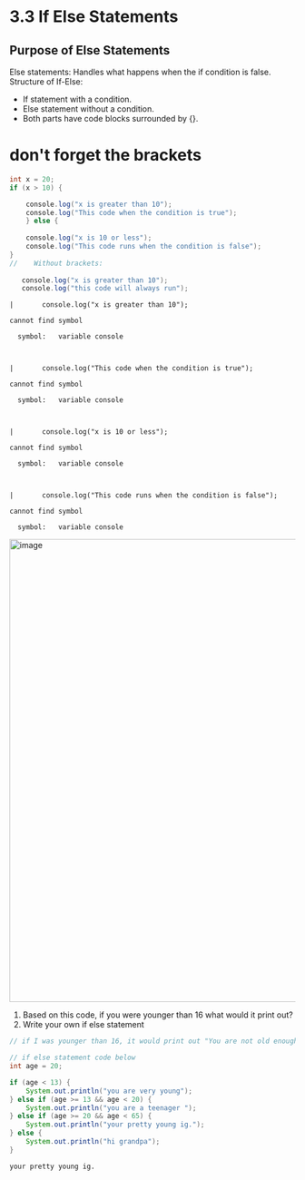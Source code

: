# 3.3 If Else Statements

<a id="if-else-statements"></a>
## Purpose of Else Statements
Else statements: Handles what happens when the if condition is false.
Structure of If-Else:
- If statement with a condition.
- Else statement without a condition.
- Both parts have code blocks surrounded by {}.



# don't forget the brackets 


```Java
int x = 20;
if (x > 10) {

    console.log("x is greater than 10");
    console.log("This code when the condition is true");
    } else {
    
    console.log("x is 10 or less");
    console.log("This code runs when the condition is false");
}
//    Without brackets:
        
   console.log("x is greater than 10");
   console.log("this code will always run");
```


    |       console.log("x is greater than 10");

    cannot find symbol

      symbol:   variable console

    

    |       console.log("This code when the condition is true");

    cannot find symbol

      symbol:   variable console

    

    |       console.log("x is 10 or less");

    cannot find symbol

      symbol:   variable console

    

    |       console.log("This code runs when the condition is false");

    cannot find symbol

      symbol:   variable console

    


<img width="816" alt="image" src="https://github.com/user-attachments/assets/c6701143-b87f-427b-a206-6cee0660571c">

1. Based on this code, if you were younger than 16 what would it print out?
2. Write your own if else statement


```Java
// if I was younger than 16, it would print out "You are not old enough for a license yet."

// if else statement code below
int age = 20; 

if (age < 13) {
    System.out.println("you are very young");
} else if (age >= 13 && age < 20) {
    System.out.println("you are a teenager ");
} else if (age >= 20 && age < 65) {
    System.out.println("your pretty young ig.");
} else {
    System.out.println("hi grandpa");
}

```

    your pretty young ig.

